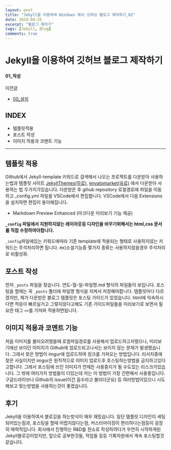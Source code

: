 ```yaml
---
layout: post
title: "Jekyll을 이용하여 Windows 에서 깃허브 블로그 제작하기_02"
date: 2019-04-25
excerpt: "블로그 제작기"
tags: [Jekyll, Blog]
comments: true
---
```

# Jekyll을 이용하여 깃허브 블로그 제작하기
#### 01_작성
이전글
* <a href="2019-04-24-Jekyll-1.md">00_설치</a>

## INDEX
* 템플릿적용
* 포스트 작성
* 이미지 적용과 코멘트 기능

---

## 템플릿 적용
Github에서 Jekyll-template 키워드로 검색해서 나오는 프로젝트를 다운받아 사용하는법과
템플릿 사이트 <a href="http://jekyllthemes.org/">JekyllThemes(무료)</a>, <a href="https://themeforest.net/category/static-site-generators/jekyll?_ga=2.186462625.967994145.1556074447-906522117.1556074447">envatomarket(유료)</a> 에서 다운받아 사용하는 법
두가지가있습니다.
다운받은 후 gihub repository 로컬경로에 파일을 이동하고 _config.yml 파일을 VSCode에서 편집합니다.
VSCode에서 다음 Extensions을 설치하면 편집이 용이해집니다.
* Markdown Preview Enhanced (마크다운 미리보기 기능 제공)

**`_config` 파일에서 지원하지않는 레이아웃등 디자인을 바꾸기위해서는 html,css 문서를 직접 수정하여야합니다.**

`_config`파일에있는 키워드에따라 기존 template에 적용되는 형태로 사용하지않는 키워드는 주석처리하면 됩니다.
ex)소셜기능중 몇가지 종류는 사용하지않을경우 주석처리로 비활성화.

## 포스트 작성
먼저 `_posts` 파일을 찾습니다.
연도-월-일-파일명.md 형식의 파일들이 보입니다. 포스팅을 할때는 꼭 `_posts` 폴더에 파일명 형식을 지켜서 저장해야합니다. 
템플릿마다 다르겠지만, 제가 다운받은 블로그 템플릿은 포스팅 가이드가 있었습니다. html에 익숙하시다면 적응이 빠르실거고 그렇지않다고해도 기존 가이드파일들을 미리보기로 보면서 필요한 태그 `<>`를 가져와 적용하면됩니다.


## 이미지 적용과 코멘트 기능
처음 이미지를 불러오려했을때 로컬파일경로를 사용해서 업로드하고자했으나, 미리보기에선 보이던 이미지가 Github에 업로드되고나서는 보이지 않는 문제가 발생했습니다. 그래서 찾은 방법이 imgur에 업로드하여 링크를 가져오는 방법입니다.
리서치중에 찾은 사실이지만 imgur은 원칙적으로 이미지 업로드후 호스팅하는방법을 금지하고있다고합니다.
그래서 포스팅에 쓰인 이미지가 언제든 사용중지가 될 수도있는 리스크가있습니다.
그 밖에 여러가지 방법들이 더있는데 저는 이 방법이 가장 간편해서 사용중입니다.
구글드라이브나 Github의 issue(이건 꼼수라고 불리더군요) 등 여러방법이있으니 시도해보고 맞는방법을 사용하는것이 좋겠습니다.


## 후기
Jekyll을 이용하여서 블로깅을 하는방식이 매우 재밌습니다. 일단 템플릿 디자인이 세팅되어있는점과,
포스팅을 할때 어렵지않다는점, 커스터마이징이 편리하다는점등이 굉장히 매력적입니다.
회사에서 진행하는 R&D를 한쇼로 작성하려다가 우연히 시작하게된 Jekyll블로깅이었지만, 앞으로 공부한것들, 작업들 등등 기록차원에서 계속 포스팅할것같습니다.